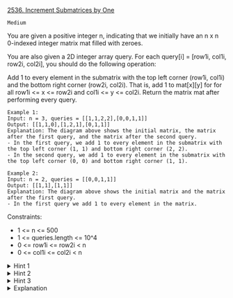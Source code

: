 [2536. Increment Submatrices by One](https://leetcode.com/contest/weekly-contest-328/problems/increment-submatrices-by-one/)

`Medium`

You are given a positive integer n, indicating that we initially have an n x n 0-indexed integer matrix mat filled with zeroes.

You are also given a 2D integer array query. For each query[i] = [row1i, col1i, row2i, col2i], you should do the following operation:

Add 1 to every element in the submatrix with the top left corner (row1i, col1i) and the bottom right corner (row2i, col2i). That is, add 1 to mat[x][y] for for all row1i <= x <= row2i and col1i <= y <= col2i.
Return the matrix mat after performing every query.

```
Example 1:
Input: n = 3, queries = [[1,1,2,2],[0,0,1,1]]
Output: [[1,1,0],[1,2,1],[0,1,1]]
Explanation: The diagram above shows the initial matrix, the matrix after the first query, and the matrix after the second query.
- In the first query, we add 1 to every element in the submatrix with the top left corner (1, 1) and bottom right corner (2, 2).
- In the second query, we add 1 to every element in the submatrix with the top left corner (0, 0) and bottom right corner (1, 1).

Example 2:
Input: n = 2, queries = [[0,0,1,1]]
Output: [[1,1],[1,1]]
Explanation: The diagram above shows the initial matrix and the matrix after the first query.
- In the first query we add 1 to every element in the matrix.
```

Constraints:

- 1 <= n <= 500
- 1 <= queries.length <= 10^4
- 0 <= row1i <= row2i < n
- 0 <= col1i <= col2i < n

<details>
<summary>Hint 1</summary>

Imagine each row as a separate array. Instead of updating the whole submatrix together, we can use prefix sum to update each row separately.

</details>

<details>
<summary>Hint 2</summary>

For each query, iterate over the rows i in the range [row1, row2] and add 1 to prefix sum S[i][col1], and subtract 1 from S[i][col2 + 1].

</details>

<details>
<summary>Hint 3</summary>

After doing this operation for all the queries, update each row separately with S[i][j] = S[i][j] + S[i][j - 1].

</details>

<details>
<summary>Explanation</summary>

[[Python3] Sweep Line (Range Addition w/ Visualization), Clean & Concise](https://leetcode.com/problems/increment-submatrices-by-one/solutions/3052675/python3-sweep-line-range-addition-w-visualization-clean-concise/?orderBy=most_votes)

[HuifengGuan](https://www.youtube.com/watch?v=J2TUaneNk90)
</details>
